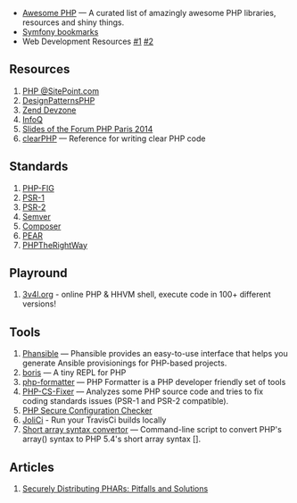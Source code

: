 * [Awesome PHP](https://github.com/ziadoz/awesome-php) — A curated list of amazingly awesome PHP libraries, resources and shiny things.
* [Symfony bookmarks](https://github.com/atsymfony/bookmarks)
* Web Development Resources [#1](https://github.com/ericandrewlewis/web-dev-resources) [#2](https://github.com/MasonONeal/web-development-resources)

## Resources

1. [PHP @SitePoint.com](http://www.sitepoint.com/php/)
2. [DesignPatternsPHP](https://github.com/domnikl/DesignPatternsPHP)
3. [Zend Devzone](http://devzone.zend.com)
4. [InfoQ](http://www.infoq.com/php/)
5. [Slides of the Forum PHP Paris 2014](https://gist.github.com/antfroger/6da522662de5a36ec6bc)
6. [clearPHP](https://github.com/dseguy/clearPHP) — Reference for writing clear PHP code

## Standards

1. [PHP-FIG](http://www.php-fig.org/)
  1. [PSR-1](http://www.php-fig.org/psr/psr-1/)
  1. [PSR-2](http://www.php-fig.org/psr/psr-2/)
1. [Semver](http://semver.org/spec/v2.0.0.html)
1. [Composer](https://getcomposer.org/)
1. [PEAR](http://pear.php.net/manual/en/standards.php)
1. [PHPTheRightWay](http://www.phptherightway.com/)

## Playround

1. [3v4l.org](http://3v4l.org/) - online PHP & HHVM shell, execute code in 100+ different versions!

## Tools

1. [Phansible](http://phansible.com) — Phansible provides an easy-to-use interface that helps you generate Ansible provisionings for PHP-based projects.
1. [boris](https://github.com/d11wtq/boris) — A tiny REPL for PHP
1. [php-formatter](https://github.com/mmoreram/php-formatter) — PHP Formatter is a PHP developer friendly set of tools
1. [PHP-CS-Fixer](https://github.com/fabpot/PHP-CS-Fixer) — Analyzes some PHP source code and tries to fix coding standards issues (PSR-1 and PSR-2 compatible).
1. [PHP Secure Configuration Checker](https://github.com/sektioneins/pcc)
1. [JoliCi](https://github.com/jolicode/JoliCi) - Run your TravisCi builds locally
1. [Short array syntax convertor](https://github.com/thomasbachem/php-short-array-syntax-converter) — Command-line script to convert PHP's array() syntax to PHP 5.4's short array syntax [].

## Articles

1. [Securely Distributing PHARs: Pitfalls and Solutions](http://blog.astrumfutura.com/2015/03/securely-distributing-phars-pitfalls-and-solutions/)
